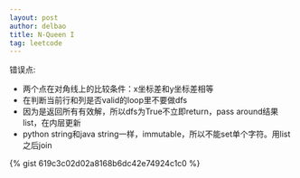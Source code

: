 ```yaml
---
layout: post
author: delbao
title: N-Queen I
tag: leetcode
---
```


错误点:
 
- 两个点在对角线上的比较条件：x坐标差和y坐标差相等
- 在判断当前行和列是否valid的loop里不要做dfs
- 因为是返回所有有效解，所以dfs为True不立即return，pass around结果list，在内层更新
- python string和java string一样，immutable，所以不能set单个字符。用list之后join

{% gist 619c3c02d02a8168b6dc42e74924c1c0 %}
